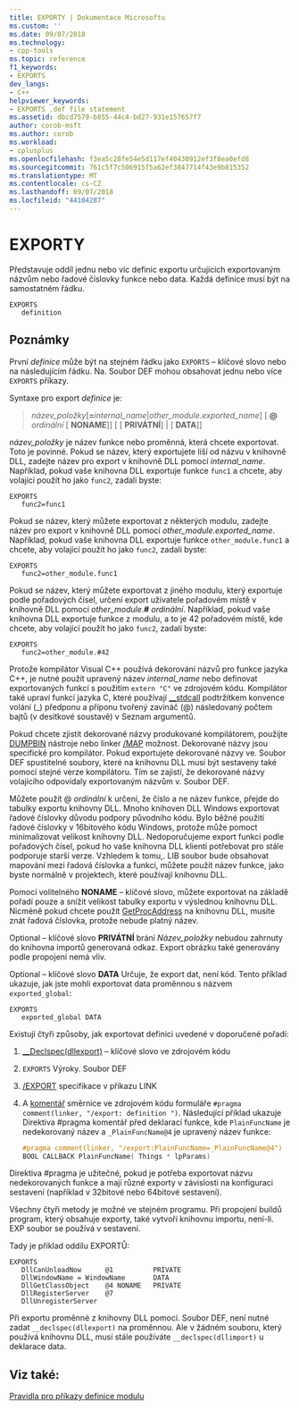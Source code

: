 ```yaml
---
title: EXPORTY | Dokumentace Microsoftu
ms.custom: ''
ms.date: 09/07/2018
ms.technology:
- cpp-tools
ms.topic: reference
f1_keywords:
- EXPORTS
dev_langs:
- C++
helpviewer_keywords:
- EXPORTS .def file statement
ms.assetid: dbcd7579-b855-44c4-bd27-931e157657f7
author: corob-msft
ms.author: corob
ms.workload:
- cplusplus
ms.openlocfilehash: f3ea5c28fe54e5d117ef40430912ef3f8ea0efd8
ms.sourcegitcommit: 761c5f7c506915f5a62ef3847714f43e9b815352
ms.translationtype: MT
ms.contentlocale: cs-CZ
ms.lasthandoff: 09/07/2018
ms.locfileid: "44104287"
---
```

# <a name="exports"></a>EXPORTY

Představuje oddíl jednu nebo víc definic exportu určujících exportovaným názvům nebo řadové číslovky funkce nebo data. Každá definice musí být na samostatném řádku.

```DEF
EXPORTS
   definition
```  

## <a name="remarks"></a>Poznámky

První *definice* může být na stejném řádku jako `EXPORTS` – klíčové slovo nebo na následujícím řádku. Na. Soubor DEF mohou obsahovat jednu nebo více `EXPORTS` příkazy.

Syntaxe pro export *definice* je:

> *název_položky*\[__=__*internal_name*|*other_module.exported_name*] \[ **\@** _ordinální_ \[ **NONAME**]] \[ \[ **PRIVÁTNÍ**] | \[ **DATA**]]

*název_položky* je název funkce nebo proměnná, která chcete exportovat. Toto je povinné. Pokud se název, který exportujete liší od názvu v knihovně DLL, zadejte název pro export v knihovně DLL pomocí *internal_name*. Například, pokud vaše knihovna DLL exportuje funkce `func1` a chcete, aby volající použít ho jako `func2`, zadali byste:

```DEF
EXPORTS
   func2=func1
```

Pokud se název, který můžete exportovat z některých modulu, zadejte název pro export v knihovně DLL pomocí *other_module.exported_name*. Například, pokud vaše knihovna DLL exportuje funkce `other_module.func1` a chcete, aby volající použít ho jako `func2`, zadali byste:

```DEF
EXPORTS
   func2=other_module.func1
```

Pokud se název, který můžete exportovat z jiného modulu, který exportuje podle pořadových čísel, určení export uživatele pořadovém místě v knihovně DLL pomocí *other_module*.__#__ *ordinální*. Například, pokud vaše knihovna DLL exportuje funkce z modulu, a to je 42 pořadovém místě, kde chcete, aby volající použít ho jako `func2`, zadali byste:

```DEF
EXPORTS
   func2=other_module.#42
```

Protože kompilátor Visual C++ používá dekorování názvů pro funkce jazyka C++, je nutné použít upravený název *internal_name* nebo definovat exportovaných funkcí s použitím `extern "C"` ve zdrojovém kódu. Kompilátor také upraví funkcí jazyka C, které používají [__stdcall](../../cpp/stdcall.md) podtržítkem konvence volání (\_) předponu a příponu tvořený zavináč (\@) následovaný počtem bajtů (v desítkové soustavě) v Seznam argumentů.

Pokud chcete zjistit dekorované názvy produkované kompilátorem, použijte [DUMPBIN](../../build/reference/dumpbin-reference.md) nástroje nebo linker [/MAP](../../build/reference/map-generate-mapfile.md) možnost. Dekorované názvy jsou specifické pro kompilátor. Pokud exportujete dekorované názvy ve. Soubor DEF spustitelné soubory, které na knihovnu DLL musí být sestaveny také pomocí stejné verze kompilátoru. Tím se zajistí, že dekorované názvy volajícího odpovídaly exportovaným názvům v. Soubor DEF.

Můžete použít \@ *ordinální* k určení, že číslo a ne název funkce, přejde do tabulky exportu knihovny DLL. Mnoho knihoven DLL Windows exportovat řadové číslovky důvodu podpory původního kódu. Bylo běžné použití řadové číslovky v 16bitového kódu Windows, protože může pomoct minimalizovat velikost knihovny DLL. Nedoporučujeme export funkcí podle pořadových čísel, pokud ho vaše knihovna DLL klienti potřebovat pro stále podporuje starší verze. Vzhledem k tomu,. LIB soubor bude obsahovat mapování mezi řadová číslovka a funkci, můžete použít název funkce, jako byste normálně v projektech, které používají knihovnu DLL.

Pomocí volitelného **NONAME** – klíčové slovo, můžete exportovat na základě pořadí pouze a snížit velikost tabulky exportu v výslednou knihovnu DLL. Nicméně pokud chcete použít [GetProcAddress](https://msdn.microsoft.com/library/windows/desktop/ms683212.aspx) na knihovnu DLL, musíte znát řadová číslovka, protože nebude platný název.

Optional – klíčové slovo **PRIVÁTNÍ** brání *Název_položky* nebudou zahrnuty do knihovna importů generovaná odkaz. Export obrázku také generovány podle propojení nemá vliv.

Optional – klíčové slovo **DATA** Určuje, že export dat, není kód. Tento příklad ukazuje, jak jste mohli exportovat data proměnnou s názvem `exported_global`:

```DEF
EXPORTS
   exported_global DATA
```  

Existují čtyři způsoby, jak exportovat definici uvedené v doporučené pořadí:

1. [__Declspec(dllexport)](../../cpp/dllexport-dllimport.md) – klíčové slovo ve zdrojovém kódu

2. `EXPORTS` Výroky. Soubor DEF

3. [/EXPORT](../../build/reference/export-exports-a-function.md) specifikace v příkazu LINK

4. A [komentář](../../preprocessor/comment-c-cpp.md) směrnice ve zdrojovém kódu formuláře `#pragma comment(linker, "/export: definition ")`. Následující příklad ukazuje Direktiva #pragma komentář před deklarací funkce, kde `PlainFuncName` je nedekorovaný název a `_PlainFuncName@4` je upravený název funkce:

    ```cpp
    #pragma comment(linker, "/export:PlainFuncName=_PlainFuncName@4")
    BOOL CALLBACK PlainFuncName( Things * lpParams)
    ```

Direktiva #pragma je užitečné, pokud je potřeba exportovat názvu nedekorovaných funkce a mají různé exporty v závislosti na konfiguraci sestavení (například v 32bitové nebo 64bitové sestavení).

Všechny čtyři metody je možné ve stejném programu. Při propojení buildů program, který obsahuje exporty, také vytvoří knihovnu importu, není-li. EXP soubor se používá v sestavení. 

Tady je příklad oddílu EXPORTŮ:

```DEF
EXPORTS
   DllCanUnloadNow      @1          PRIVATE
   DllWindowName = WindowName       DATA
   DllGetClassObject    @4 NONAME   PRIVATE
   DllRegisterServer    @7
   DllUnregisterServer
```  

Při exportu proměnné z knihovny DLL pomocí. Soubor DEF, není nutné zadat `__declspec(dllexport)` na proměnnou. Ale v žádném souboru, který používá knihovnu DLL, musí stále používáte `__declspec(dllimport)` u deklarace data.

## <a name="see-also"></a>Viz také:

[Pravidla pro příkazy definice modulu](../../build/reference/rules-for-module-definition-statements.md)
